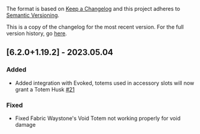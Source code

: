 The format is based on [Keep a Changelog](http://keepachangelog.com/en/1.0.0/) and this project adheres to [Semantic Versioning](http://semver.org/spec/v2.0.0.html).

This is a copy of the changelog for the most recent version. For the full version history, go [here](https://github.com/illusivesoulworks/charmofundying/blob/1.19.x/CHANGELOG.md).

## [6.2.0+1.19.2] - 2023.05.04
### Added
- Added integration with Evoked, totems used in accessory slots will now grant a Totem Husk [#21](https://github.com/illusivesoulworks/charmofundying/issues/21)
### Fixed
- Fixed Fabric Waystone's Void Totem not working properly for void damage
